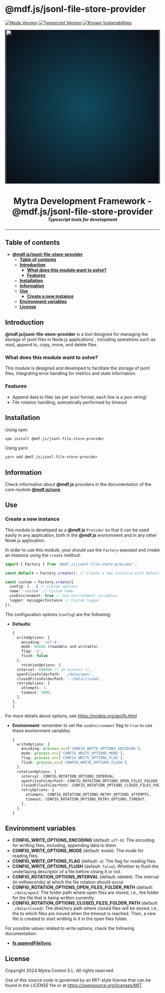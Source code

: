 # **@mdf.js/jsonl-file-store-provider**

[![Node Version](https://img.shields.io/static/v1?style=flat\&logo=node.js\&logoColor=green\&label=node\&message=%3E=20\&color=blue)](https://nodejs.org/en/)
[![Typescript Version](https://img.shields.io/static/v1?style=flat\&logo=typescript\&label=Typescript\&message=5.4\&color=blue)](https://www.typescriptlang.org/)
[![Known Vulnerabilities](https://img.shields.io/static/v1?style=flat\&logo=snyk\&label=Vulnerabilities\&message=0\&color=300A98F)](https://snyk.io/package/npm/snyk)

<!-- markdownlint-disable MD033 MD041 -->

<p align="center">
  <div style="text-align:center;background-image:radial-gradient(circle farthest-corner at 50% 50%, #104c60, #0c0c13);">
    <img src="https://assets.website-files.com/626a3ef32d23835d9b2e4532/6290ab1e2d3e0d922913a6e3_digitalizacion_ENG.svg"alt="netin"width="500">
  </div>
</p>

<h1 style="text-align:center;margin-bottom:0">Mytra Development Framework - @mdf.js/jsonl-file-store-provider </h1>
<h5 style="text-align:center;margin-top:0">Typescript tools for development</h5>

<!-- markdownlint-enable MD033 -->

***

## **Table of contents**

- [**@mdf.js/jsonl-file-store-provider**](#mdfjsjsonl-file-store-provider)
  - [**Table of contents**](#table-of-contents)
  - [**Introduction**](#introduction)
    - [**What does this module want to solve?**](#what-does-this-module-want-to-solve)
    - [**Features**](#features)
  - [**Installation**](#installation)
  - [**Information**](#information)
  - [**Use**](#use)
    - [**Create a new instance**](#create-a-new-instance)
  - [**Environment variables**](#environment-variables)
  - [**License**](#license)

## **Introduction**

**@mdf.js/jsonl-file-store-provider** is a tool designed for managing the storage of jsonl files in Node.js applications`, including operations such as read, append to, copy, move, and delete files.

### **What does this module want to solve?**

This module is designed and developed to facilitate the storage of jsonl files, integrating error handling for metrics and state information.

### **Features**

- Append data to files (as per jsonl format, each line is a json string)
- File rotation handling, autmatically performed by timeout

## **Installation**

Using npm:

```bash
npm install @mdf.js/jsonl-file-store-provider
```

Using yarn:

```bash
yarn add @mdf.js/jsonl-file-store-provider
```

## **Information**

Check information about **@mdf.js** providers in the documentation of the core module [**@mdf.js/core**](https://mytracontrol.github.io/mdf.js/modules/_mdf_js_core.html).

## **Use**

### **Create a new instance**

This module is developed as a **@mdf.js** `Provider` so that it can be used easily in any application, both in the **@mdf.js** environment and in any other Node.js application.

In order to use this module, your should use the `Factory` exposed and create an instance using the `create` method:

```typescript
import { Factory } from '@mdf.js/jsonl-file-store-provider';

const default = Factory.create(); // Create a new instance with default options

const custom = Factory.create({
  config: {...} // Custom options
  name: 'custom' // Custom name
  useEnvironment: true // Use environment variables
  logger: myLoggerInstance // Custom logger
});
```

The configuration options (`config`) are the following:

- **Defaults**:

  ```typescript
  {
    writeOptions: {
      encoding: 'utf-8',
      mode: 0o666 (readable and writable)
      flag: 'a',
      flush: false
    },
      rotationOptions: {
    interval: 600000 /* 10 minutes */,
    openFilesFolderPath: './data/open',
    closedFilesFolderPath: './data/closed',
    retryOptions: {
      attempts: 3,
      timeout: 5000,
    },
  },
  }
  ```
For more details about options, see https://nodejs.org/api/fs.html

- **Environment**: remember to set the `useEnvironment` flag to `true` to use these environment variables.

  ```typescript
  { 
    writeOptions: {
      encoding: process.env['CONFIG_WRITE_OPTIONS_ENCODING'],
      mode: process.env['CONFIG_WRITE_OPTIONS_MODE'],
      flag: process.env['CONFIG_WRITE_OPTIONS_FLAG'],
      flush: process.env['CONFIG_WRITE_OPTIONS_FLUSH'],
    },
    rotationOptions: {
      interval: CONFIG_ROTATION_OPTIONS_INTERVAL,
      openFilesFolderPath: CONFIG_ROTATION_OPTIONS_OPEN_FILES_FOLDER_PATH,
      closedFilesFolderPath: CONFIG_ROTATION_OPTIONS_CLOSED_FILES_FOLDER_PATH,
      retryOptions: {
        attempts: CONFIG_ROTATION_OPTIONS_RETRY_OPTIONS_ATTEMPTS,
        timeout: CONFIG_ROTATION_OPTIONS_RETRY_OPTIONS_TIMEOUT,
      },
    },
  }
  ```

## **Environment variables**

-  **CONFIG\_WRITE\_OPTIONS\_ENCODING** (default: `utf-8`): The encoding for writting files, including, appending data to them.
-  **CONFIG\_WRITE\_OPTIONS\_MODE** (default: `0o666`): The mode for reading files.
-  **CONFIG\_WRITE\_OPTIONS\_FLAG** (default: `a`): The flag for reading files. 
-  **CONFIG\_WRITE\_OPTIONS\_FLUSH** (default: `false`): Whether to flush the underlaying descriptor of a file before clising it or not.
- **CONFIG\_ROTATION\_OPTIONS\_INTERVAL** (default: `600000`): The interval (in milliseconds) at which the file rotation should occur.
- **CONFIG\_ROTATION\_OPTIONS\_OPEN\_FILES\_FOLDER\_PATH** (default: `./data/open`): The folder path where open files are stored, i.e., the folder for the file that is being written currently.
- **CONFIG\_ROTATION\_OPTIONS\_CLOSED\_FILES\_FOLDER\_PATH** (default: `./data/closed`): The directory path where closed files will be stored, i.e., the to which files are moved when the timeout is reached. Then, a new file is created to start writting in it in the open files folder.

For possible values related to write options, check the following documentation:
-  [**fs appendFileSync**](https://nodejs.org/api/fs.html#fsappendfilesyncpath-data-options)

## **License**

Copyright 2024 Mytra Control S.L. All rights reserved.

Use of this source code is governed by an MIT-style license that can be found in the LICENSE file or at <https://opensource.org/licenses/MIT>.
